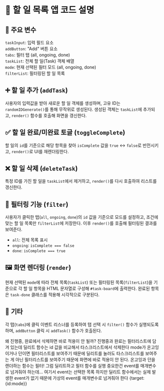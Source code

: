 # 📝 할 일 목록 앱 코드 설명

## 📌 주요 변수
`taskInput`: 입력 필드 요소  
`addButton`: "Add" 버튼 요소  
`tabs`: 필터 탭 (all, ongoing, done)  
`taskList`: 전체 할 일(Task) 객체 배열  
`mode`: 현재 선택된 필터 모드 (all, ongoing, done)  
`filterList`: 필터링된 할 일 목록  

## ➕ 할 일 추가 (`addTask`)
사용자의 입력값을 받아 새로운 할 일 객체를 생성하며, 고유 ID는 `randomIDGenerate()`를 통해 무작위로 생성된다. 생성된 객체는 `taskList`에 추가되고, `render()` 함수를 호출해 화면을 갱신한다.

## ✅ 할 일 완료/미완료 토글 (`toggleComplete`)
할 일의 `id`를 기준으로 해당 항목을 찾아 `isComplete` 값을 `true` ↔ `false`로 반전시키고, `render()`로 UI를 재렌더링한다.

## ❌ 할 일 삭제 (`deleteTask`)
특정 ID를 가진 할 일을 `taskList`에서 제거하고, `render()`를 다시 호출하여 리스트를 갱신한다.

## 📂 필터링 기능 (`filter`)
사용자가 클릭한 탭(`all`, `ongoing`, `done`)의 `id` 값을 기준으로 모드를 설정하고, 조건에 맞는 할 일 목록만 `filterList`에 저장한다. 이후 `render()`를 호출해 필터링된 결과를 보여준다.  
- `all`: 전체 목록 표시  
- `ongoing`: `isComplete === false`  
- `done`: `isComplete === true`  

## 🖼️ 화면 렌더링 (`render`)
현재 선택된 `mode`에 따라 전체 목록(`taskList`) 또는 필터링된 목록(`filterList`)을 기준으로 각 할 일 항목을 HTML 문자열로 구성해 `#task-board`에 출력한다. 완료된 항목은 `task-done` 클래스를 적용해 시각적으로 구분된다.

## 🧪 기타
각 탭(`tabs`)에 클릭 이벤트 리스너를 등록하여 탭 선택 시 `filter()` 함수가 실행되도록 하며, `addButton` 클릭 시 `addTask()` 함수가 호출된다.

왜 진행중, 완료에서 삭제하면 바로 적용이 안 될까?
진행중과 완료는 필터리스트에 담겨 있는데
딜리트 함수는 id 값을 비교해서 타스크리스트에서 삭제한다
mode가 온고잉이거나 던이면 필터리스트를 보여주기 때문에
딜리트를 눌러도 타스크리스트를 보여주는 게 아닌 필터리스트를
보여주기 때문에 화면에 바로 적용이 안 된다.
온고잉과 던을 랜더하는 함수는 필터!
그럼 딜리트하고 필터 함수를 실행
중요한건 event를 매개변수로 넘겨줘야 하는데...
여기서 event는 선택한 목록 하지만 딜리트 함수에서는
실제 발생한 event가 없기 때문에
가상의 event를 매개변수로 넘겨줘야 한다
{target:{id:mode}}